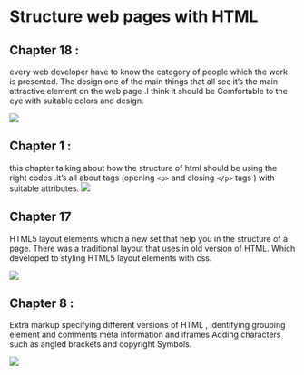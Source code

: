 # Structure web pages with HTML


## Chapter 18 :
every web developer have to know the category of people which the work is presented. The  design one of the main things that all see it’s the main attractive element on the web page .I think it should be   Comfortable to the eye with suitable colors and design.

![](https://static-cse.canva.com/blob/160897/Beige-Cafe-Site-Map-Chart.jpg)


## Chapter 1 :
this chapter talking about how the structure of html should be using the right codes .it’s all about tags (opening `<p>` and closing `</p>` tags ) with suitable attributes. 
![](https://data-flair.training/blogs/wp-content/uploads/sites/2/2020/07/HTML-Tags-df.jpg)



## Chapter 17 
   HTML5 layout elements which a new set that help you in the structure of a page. There was a traditional layout  that uses in old version of HTML. Which developed to styling HTML5 layout elements with css.

   ![](https://data-flair.training/blogs/wp-content/uploads/sites/2/2020/07/HTML-Layout-df-1200x675.jpg)
## Chapter 8 :
 Extra markup specifying different versions of HTML , identifying grouping element and comments meta information and iframes Adding characters such as angled brackets and copyright
Symbols. 

![](https://techcrunch.com/wp-content/uploads/2015/08/html5_top.png?w=633)

